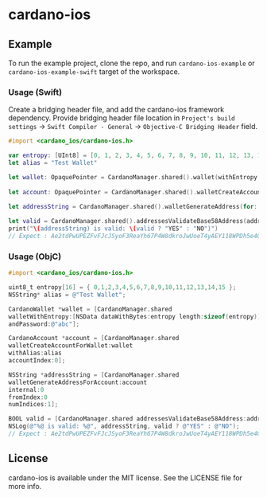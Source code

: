 # cardano-ios

## Example

To run the example project, clone the repo, and run `cardano-ios-example` or `cardano-ios-example-swift` target of the workspace.

### Usage (Swift)

Create a bridging header file, and add the cardano-ios framework dependency. Provide bridging header file location in `Project's build settings` -> `Swift Compiler - General` -> `Objective-C Bridging Header` field.

```ObjectiveC
#import <cardano_ios/cardano-ios.h>
```
```swift
var entropy: [UInt8] = [0, 1, 2, 3, 4, 5, 6, 7, 8, 9, 10, 11, 12, 13, 14, 15]
let alias = "Test Wallet"

let wallet: OpaquePointer = CardanoManager.shared().wallet(withEntropy: Data(bytes: &entropy, count: entropy.count), andPassword: "abc")
        
let account: OpaquePointer = CardanoManager.shared().walletCreateAccount(for: wallet, withAlias: alias, accountIndex: 0)
        
let addressString = CardanoManager.shared().walletGenerateAddress(for: account, internal: 0, from: 0, numIndices: 1)

let valid = CardanoManager.shared().addressesValidateBase58Address(addressString)
print("\(addressString) is valid: \(valid ? "YES" : "NO")")
// Expect : Ae2tdPwUPEZFvFJcJSyoF3ReaYh67P4W8dkroJwUoeT4yAEY118WPDh5e4G is valid: YES
```

### Usage (ObjC)

```ObjectiveC
#import <cardano_ios/cardano-ios.h>
```
```ObjectiveC
uint8_t entropy[16] = { 0,1,2,3,4,5,6,7,8,9,10,11,12,13,14,15 };
NSString* alias = @"Test Wallet";

CardanoWallet *wallet = [CardanoManager.shared
walletWithEntropy:[NSData dataWithBytes:entropy length:sizeof(entropy)]
andPassword:@"abc"];

CardanoAccount *account = [CardanoManager.shared
walletCreateAccountForWallet:wallet
withAlias:alias
accountIndex:0];

NSString *addressString = [CardanoManager.shared
walletGenerateAddressForAccount:account
internal:0
fromIndex:0
numIndices:1];

BOOL valid = [CardanoManager.shared addressesValidateBase58Address:addressString];
NSLog(@"%@ is valid: %@", addressString, valid ? @"YES" : @"NO");
// Expect : Ae2tdPwUPEZFvFJcJSyoF3ReaYh67P4W8dkroJwUoeT4yAEY118WPDh5e4G is valid: YES
```


## License

cardano-ios is available under the MIT license. See the LICENSE file for more info.
